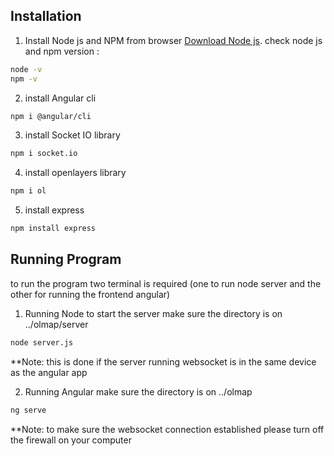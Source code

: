 ## Installation 

1. Install Node js and NPM from browser 
[Download Node js](https://nodejs.org/en/).
check node js and npm version :
```bash
node -v
npm -v
```
2. install Angular cli
```bash
npm i @angular/cli
```
3. install Socket IO library
```bash
npm i socket.io
```
4. install openlayers library
```bash
npm i ol
```
5. install express
```bash
npm install express
```

## Running Program 
to run the program two terminal is required (one to run node server and the other for running the frontend angular) 

1. Running Node to start the server
make sure the directory is on ../olmap/server 
```bash
node server.js
```
**Note: this is done if the server running websocket is in the same device as the angular app

2. Running Angular 
make sure the directory is on ../olmap
```bash
ng serve
```
**Note: to make sure the websocket connection established please turn off the firewall on your computer


